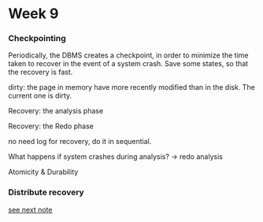 # Week 9

### Checkpointing

Periodically, the DBMS creates a checkpoint, in order to minimize the time taken to recover in the event of a system crash.  Save some states, so that the recovery is fast.

dirty: the page in memory have more recently modified than in the disk. The current one is dirty.



Recovery: the analysis phase



Recovery: the Redo phase



no need log for recovery, do it in sequential. 



What happens if system crashes during analysis? -> redo analysis



Atomicity & Durability

### Distribute recovery

[see next note](week10.md)